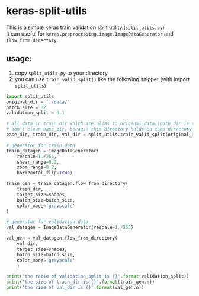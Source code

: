 # keras-split-utils
This is a simple keras train validation split utility.(`split_utils.py`)  
It can useful for `keras.preprocessing.image.ImageDataGenerator` and `flow_from_directory`.

## usage:
1. copy `split_utils.py` to your directory
2. you can use `train_valid_split()` like the following snippet.(with import `split_utils`)

``` python
import split_utils
original_dir = './data/'
batch_size = 32
validation_split = 0.1

# all data in train_dir which are alias to original_data.(both dir is temporary directory)
# don't clear base_dir, because this directory holds on temp directory.
base_dir, train_dir, val_dir = split_utils.train_valid_split(original_dir, validation_split, seed=1)

# generator for train data
train_datagen = ImageDataGenerator(
    rescale=1./255,
    shear_range=0.2,
    zoom_range=0.2,
    horizontal_flip=True)

train_gen = train_datagen.flow_from_directory(
    train_dir,
    target_size=shapes,
    batch_size=batch_size,
    color_mode='grayscale'
)

# generator for validation data
val_datagen = ImageDataGenerator(rescale=1./255)

val_gen = val_datagen.flow_from_directory(
    val_dir,
    target_size=shapes,
    batch_size=batch_size,
    color_mode='grayscale'
    )

print('the ratio of validation_split is {}'.format(validation_split))
print('the size of train_dir is {}'.format(train_gen.n))
print('the size of val_dir is {}'.format(val_gen.n))
```